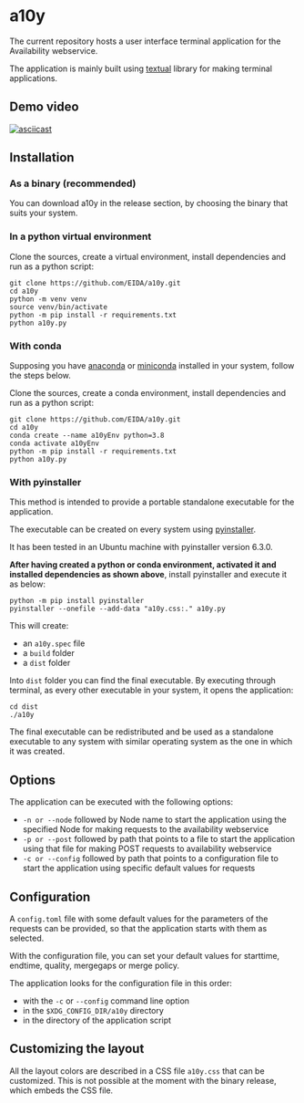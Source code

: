 # a10y

The current repository hosts a user interface terminal application for the Availability webservice.

The application is mainly built using [textual](https://textual.textualize.io/) library for making terminal applications.


## Demo video

[![asciicast](https://asciinema.org/a/34B9pYTY6pLilG4x12Q3kwYQI.svg)](https://asciinema.org/a/34B9pYTY6pLilG4x12Q3kwYQI)


## Installation

### As a binary (recommended)

You can download a10y in the release section, by choosing the binary that suits your system.

### In a python virtual environment

Clone the sources, create a virtual environment, install dependencies and run as a python script:

```
git clone https://github.com/EIDA/a10y.git
cd a10y
python -m venv venv
source venv/bin/activate
python -m pip install -r requirements.txt
python a10y.py
```

### With conda

Supposing you have [anaconda](https://www.anaconda.com/) or [miniconda](https://docs.conda.io/projects/miniconda/en/latest/) installed in your system, follow the steps below.

Clone the sources, create a conda environment, install dependencies and run as a python script:
```
git clone https://github.com/EIDA/a10y.git
cd a10y
conda create --name a10yEnv python=3.8
conda activate a10yEnv
python -m pip install -r requirements.txt
python a10y.py
```

### With pyinstaller

This method is intended to provide a portable standalone executable for the application.

The executable can be created on every system using [pyinstaller](https://pyinstaller.org/en/stable/).

It has been tested in an Ubuntu machine with pyinstaller version 6.3.0.

**After having created a python or conda environment, activated it and installed dependencies as shown above**, install pyinstaller and execute it as below:
```
python -m pip install pyinstaller
pyinstaller --onefile --add-data "a10y.css:." a10y.py
```

This will create:
  - an `a10y.spec` file
  - a `build` folder
  - a `dist` folder

 Into `dist` folder you can find the final executable. By executing through terminal, as every other executable in your system, it opens the application:
```
cd dist
./a10y
```

The final executable can be redistributed and be used as a standalone executable to any system with similar operating system as the one in which it was created.

## Options

The application can be executed with the following options:
  - `-n or --node` followed by Node name to start the application using the specified Node for making requests to the availability webservice
  - `-p or --post` followed by path that points to a file to start the application using that file for making POST requests to availability webservice
  - `-c or --config` followed by path that points to a configuration file to start the application using specific default values for requests

## Configuration

A `config.toml` file with some default values for the parameters of the requests can be provided, so that the application starts with them as selected.

With the configuration file, you can set your default values for starttime, endtime, quality, mergegaps or merge policy.

The application looks for the configuration file in this order:

  - with the `-c` or `--config` command line option
  - in the `$XDG_CONFIG_DIR/a10y` directory
  - in the directory of the application script

## Customizing the layout

All the layout colors are described in a CSS file `a10y.css` that can be customized. This is not possible at the moment with the binary release, which embeds the CSS file.
